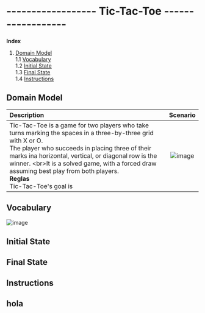 # ------------------ Tic-Tac-Toe ------------------ 

**Index**
1. [Domain Model](#Domain-Model)  
    1.1 [Vocabulary](#Vocabulary)  
    1.2 [Initial State](#Initial-State)  
    1.3 [Final State](#Final-State)  
    1.4 [Instructions](#Instructions)

## Domain Model

|  Description | Scenario |
| :------- | :------: | 
|  Tic-Tac-Toe is a game for two players who take turns marking the spaces in a three-by-three grid with X or O. <br/>The player who succeeds in placing three of their marks ina horizontal, vertical, or diagonal row is the winner. <br\>It is a solved game, with a forced draw assuming best play from both players. <br/> **Reglas** <br/> Tic-Tac-Toe's goal is | ![image](https://user-imagesgithubusercontent.com/46433173/230941361-cc1741cd-865c-40b1-9793-9abc2a106cba.png) |

## Vocabulary

![image](https://user-images.githubusercontent.com/46433173/230940546-84fa61b0-b6b0-4251-947b-cf5c5b46f81e.png)

## Initial State

## Final State

## Instructions

## hola
